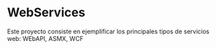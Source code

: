 # WebServices
Este proyecto consiste en ejemplificar los principales tipos de servicios web: WEbAPI, ASMX, WCF
